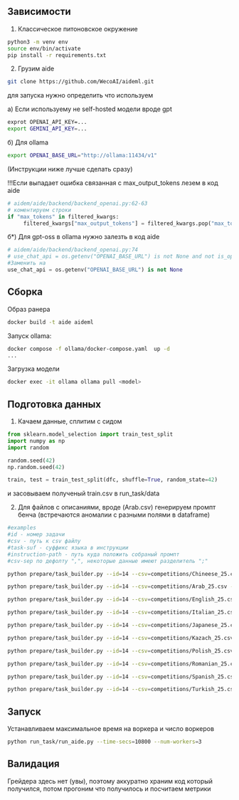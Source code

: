 ## Зависимости

1) Классическое питоновское окружение
```bash 
python3 -m venv env 
source env/bin/activate 
pip install -r requirements.txt 
``` 

2) Грузим aide
```bash
git clone https://github.com/WecoAI/aideml.git
```
для запуска нужно определить что используем

a) Если используему не self-hosted модели вроде gpt
```bash
exprot OPENAI_API_KEY=...
export GEMINI_API_KEY=...
```
б) Для ollama
```bash
export OPENAI_BASE_URL="http://ollama:11434/v1"
```
(Инструкции ниже лучше сделать сразу)

!!!Если выпадает ошибка связанная с max_output_tokens лезем в код aide
```python
# aidem/aide/backend/backend_openai.py:62-63
# коментируем строки
if "max_tokens" in filtered_kwargs:
     filtered_kwargs["max_output_tokens"] = filtered_kwargs.pop("max_tokens")
```

б*) Для gpt-oss в ollama нужно залезть в код aide
```python
# aidem/aide/backend/backend_openai.py:74
# use_chat_api = os.getenv("OPENAI_BASE_URL") is not None and not is_openai_model
#Заменить на
use_chat_api = os.getenv("OPENAI_BASE_URL") is not None
```
## Сборка
Образ ранера
```bash
docker build -t aide aideml
```

Запуск ollama:
```bash
docker compose -f ollama/docker-compose.yaml  up -d
...
```
Загрузка модели
```bash
docker exec -it ollama ollama pull <model>
```

## Подготовка данных
1) Качаем данные, сплитим с сидом
```python
from sklearn.model_selection import train_test_split
import numpy as np
import random

random.seed(42)
np.random.seed(42)

train, test = train_test_split(dfc, shuffle=True, random_state=42)
```
и засовываем полученый train.csv в run_task/data

2) Для файлов с описаниями, вроде (Arab.csv) генерируем промпт бенча
(встречаются аномалии с разными полями в dataframe)
```bash
#examples
#id - номер задачи
#csv - путь к csv файлу
#task-suf - суффикс языка в инструкции
#instruction-path - путь куда положить собраный промпт
#csv-sep по дефолту ",", некоторые данные имеют разделитель ";"

python prepare/task_builder.py --id=14 --csv=competitions/Chineese_25.csv --task-suf="cn" --instruction-path=run_task/instructions

python prepare/task_builder.py --id=14 --csv=competitions/Arab_25.csv --task-suf="arab" --instruction-path=run_task/instructions

python prepare/task_builder.py --id=14 --csv=competitions/English_25.csv --task-suf="en" --instruction-path=run_task/instructions

python prepare/task_builder.py --id=14 --csv=competitions/Italian_25.csv --task-suf="it" --instruction-path=run_task/instructions

python prepare/task_builder.py --id=14 --csv=competitions/Japanese_25.csv --task-suf="jp" --instruction-path=run_task/instructions

python prepare/task_builder.py --id=14 --csv=competitions/Kazach_25.csv --task-suf="kz" --instruction-path=run_task/instructions

python prepare/task_builder.py --id=14 --csv=competitions/Polish_25.csv --task-suf="pl" --instruction-path=run_task/instructions

python prepare/task_builder.py --id=14 --csv=competitions/Romanian_25.csv --task-suf="ro" --instruction-path=run_task/instructions

python prepare/task_builder.py --id=14 --csv=competitions/Spanish_25.csv --task-suf="es" --instruction-path=run_task/instructions

python prepare/task_builder.py --id=14 --csv=competitions/Turkish_25.csv --task-suf="tr" --instruction-path=run_task/instructions
```

## Запуск
Устанавливаем максимальное время на воркера и число воркеров
```bash
python run_task/run_aide.py --time-secs=10800 --num-workers=3
```

## Валидация
Грейдера здесь нет (увы), поэтому аккуратно храним код который получился, потом прогоним что получилось и посчитаем метрики